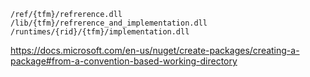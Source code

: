 ```
/ref/{tfm}/refrerence.dll
/lib/{tfm}/refrerence_and_implementation.dll
/runtimes/{rid}/{tfm}/implementation.dll
```

https://docs.microsoft.com/en-us/nuget/create-packages/creating-a-package#from-a-convention-based-working-directory
